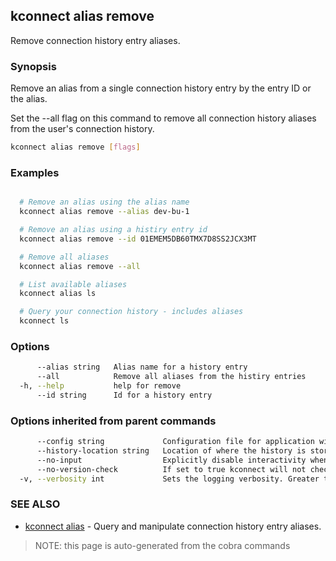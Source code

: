 ## kconnect alias remove

Remove connection history entry aliases.

### Synopsis


Remove an alias from a single connection history entry by the entry ID or the
alias.

Set the --all flag on this command to remove all connection history aliases from
the user's connection history.


```bash
kconnect alias remove [flags]
```

### Examples

```bash

  # Remove an alias using the alias name
  kconnect alias remove --alias dev-bu-1

  # Remove an alias using a histiry entry id
  kconnect alias remove --id 01EMEM5DB60TMX7D8SS2JCX3MT

  # Remove all aliases
  kconnect alias remove --all

  # List available aliases
  kconnect alias ls

  # Query your connection history - includes aliases
  kconnect ls

```

### Options

```bash
      --alias string   Alias name for a history entry
      --all            Remove all aliases from the histiry entries
  -h, --help           help for remove
      --id string      Id for a history entry
```

### Options inherited from parent commands

```bash
      --config string             Configuration file for application wide defaults. (default "$HOME/.kconnect/config.yaml")
      --history-location string   Location of where the history is stored. (default "$HOME/.kconnect/history.yaml")
      --no-input                  Explicitly disable interactivity when running in a terminal
      --no-version-check          If set to true kconnect will not check for a newer version
  -v, --verbosity int             Sets the logging verbosity. Greater than 0 is debug and greater than 9 is trace.
```

### SEE ALSO

* [kconnect alias](alias.md)	 - Query and manipulate connection history entry aliases.


> NOTE: this page is auto-generated from the cobra commands
